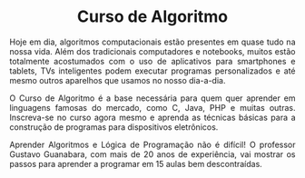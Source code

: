 <h1 align="center">Curso de Algoritmo</h1>


<p align="justify">Hoje em dia, algoritmos computacionais estão presentes em quase tudo na nossa vida. Além dos tradicionais computadores e notebooks, muitos estão totalmente acostumados com o uso de aplicativos para smartphones e tablets, TVs inteligentes podem executar programas personalizados e até mesmo outros aparelhos que usamos no nosso dia-a-dia.</p>

<p align="justify">O Curso de Algoritmo é a base necessária para quem quer aprender em linguagens famosas do mercado, como C, Java, PHP e muitas outras. Inscreva-se no curso agora mesmo e aprenda as técnicas básicas para a construção de programas para dispositivos eletrônicos.</p>

<p align="justify">Aprender Algoritmos e Lógica de Programação não é difícil! O professor Gustavo Guanabara, com mais de 20 anos de experiência, vai mostrar os passos para aprender a programar em 15 aulas bem descontraídas.</p>
